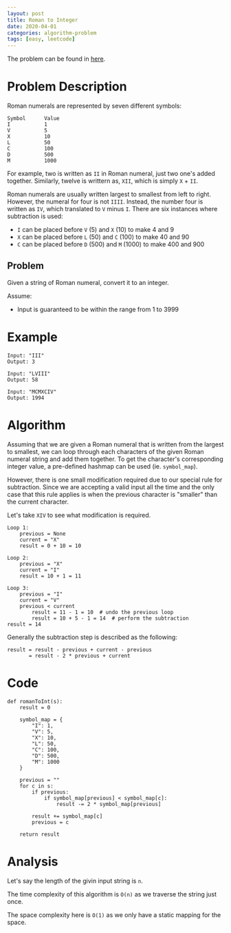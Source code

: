 ```yaml
---
layout: post
title: Roman to Integer
date: 2020-04-01
categories: algorithm-problem
tags: [easy, leetcode]
---
```

The problem can be found in <a href="https://leetcode.com/problems/roman-to-integer/" target="_blank">here</a>.

# Problem Description
Roman numerals are represented by seven different symbols:
```
Symbol      Value
I           1
V           5
X           10
L           50
C           100
D           500
M           1000
```
For example, two is written as `II` in Roman numeral, just two one's added together. Similarly, twelve is writtern as, `XII`, which is simply `X` + `II`.

Roman numerals are usually written largest to smallest from left to right. However, the numeral for four is not `IIII`. Instead, the number four is written as `IV`, which translated to `V` minus `I`. There are six instances where subtraction is used:
- `I` can be placed before `V` (5) and `X` (10) to make 4 and 9
- `X` can be placed before `L` (50) and `C` (100) to make 40 and 90
- `C` can be placed before `D` (500) and `M` (1000) to make 400 and 900

## Problem
Given a string of Roman numeral, convert it to an integer.

Assume:
- Input is guaranteed to be within the range from 1 to 3999

# Example
```
Input: "III"
Output: 3
```

```
Input: "LVIII"
Output: 58
```

```
Input: "MCMXCIV"
Output: 1994
```

# Algorithm
Assuming that we are given a Roman numeral that is written from the largest to smallest, we can loop through each characters of the given Roman numeral string and add them together. To get the character's corresponding integer value, a pre-defined hashmap can be used (ie. `symbol_map`). 

However, there is one small modification required due to our special rule for subtraction. Since we are accepting a valid input all the time and the only case that this rule applies is when the previous character is "smaller" than the current character.

Let's take `XIV` to see what modification is required.
```
Loop 1:
    previous = None
    current = "X"
    result = 0 + 10 = 10

Loop 2:
    previous = "X"
    current = "I"
    result = 10 + 1 = 11

Loop 3:
    previous = "I"
    current = "V"
    previous < current
        result = 11 - 1 = 10  # undo the previous loop
        result = 10 + 5 - 1 = 14  # perform the subtraction
result = 14
```

Generally the subtraction step is described as the following:
```
result = result - previous + current - previous
       = result - 2 * previous + current
```
# Code
```
def romanToInt(s):
    result = 0
    
    symbol_map = {
        "I": 1,
        "V": 5,
        "X": 10,
        "L": 50,
        "C": 100,
        "D": 500,
        "M": 1000
    }
    
    previous = ""
    for c in s:
        if previous:
            if symbol_map[previous] < symbol_map[c]:
                result -= 2 * symbol_map[previous]
                
        result += symbol_map[c]
        previous = c
    
    return result
```

# Analysis
Let's say the length of the givin input string is `n`.

The time complexity of this algorithm is `O(n)` as we traverse the string just once.

The space complexity here is `O(1)` as we only have a static mapping for the space.

